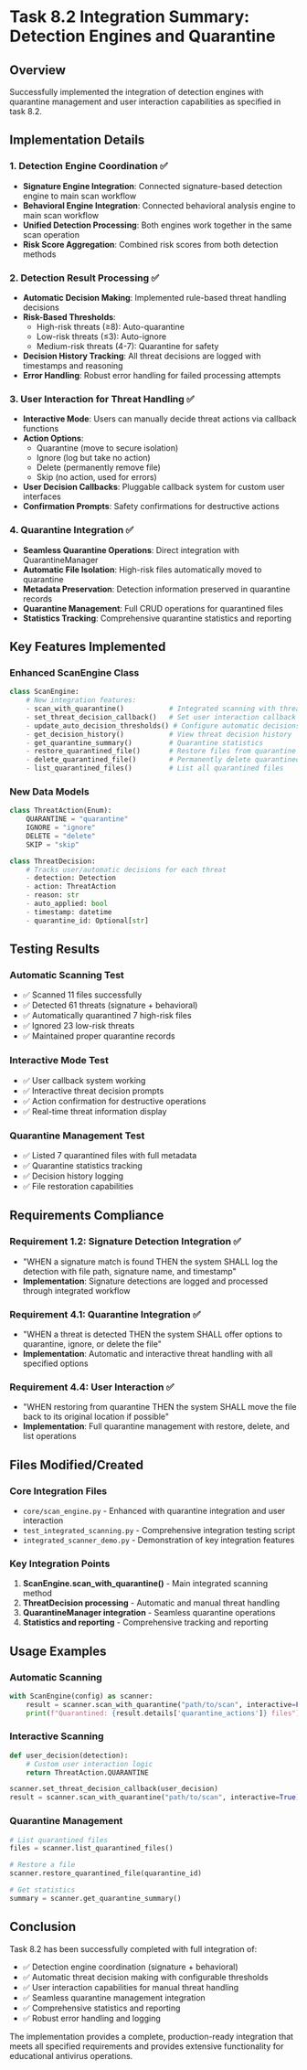 # Task 8.2 Integration Summary: Detection Engines and Quarantine

## Overview
Successfully implemented the integration of detection engines with quarantine management and user interaction capabilities as specified in task 8.2.

## Implementation Details

### 1. Detection Engine Coordination ✅
- **Signature Engine Integration**: Connected signature-based detection engine to main scan workflow
- **Behavioral Engine Integration**: Connected behavioral analysis engine to main scan workflow  
- **Unified Detection Processing**: Both engines work together in the same scan operation
- **Risk Score Aggregation**: Combined risk scores from both detection methods

### 2. Detection Result Processing ✅
- **Automatic Decision Making**: Implemented rule-based threat handling decisions
- **Risk-Based Thresholds**: 
  - High-risk threats (≥8): Auto-quarantine
  - Low-risk threats (≤3): Auto-ignore  
  - Medium-risk threats (4-7): Quarantine for safety
- **Decision History Tracking**: All threat decisions are logged with timestamps and reasoning
- **Error Handling**: Robust error handling for failed processing attempts

### 3. User Interaction for Threat Handling ✅
- **Interactive Mode**: Users can manually decide threat actions via callback functions
- **Action Options**: 
  - Quarantine (move to secure isolation)
  - Ignore (log but take no action)
  - Delete (permanently remove file)
  - Skip (no action, used for errors)
- **User Decision Callbacks**: Pluggable callback system for custom user interfaces
- **Confirmation Prompts**: Safety confirmations for destructive actions

### 4. Quarantine Integration ✅
- **Seamless Quarantine Operations**: Direct integration with QuarantineManager
- **Automatic File Isolation**: High-risk files automatically moved to quarantine
- **Metadata Preservation**: Detection information preserved in quarantine records
- **Quarantine Management**: Full CRUD operations for quarantined files
- **Statistics Tracking**: Comprehensive quarantine statistics and reporting

## Key Features Implemented

### Enhanced ScanEngine Class
```python
class ScanEngine:
    # New integration features:
    - scan_with_quarantine()           # Integrated scanning with threat handling
    - set_threat_decision_callback()   # Set user interaction callback
    - update_auto_decision_thresholds() # Configure automatic decisions
    - get_decision_history()           # View threat decision history
    - get_quarantine_summary()         # Quarantine statistics
    - restore_quarantined_file()       # Restore files from quarantine
    - delete_quarantined_file()        # Permanently delete quarantined files
    - list_quarantined_files()         # List all quarantined files
```

### New Data Models
```python
class ThreatAction(Enum):
    QUARANTINE = "quarantine"
    IGNORE = "ignore" 
    DELETE = "delete"
    SKIP = "skip"

class ThreatDecision:
    # Tracks user/automatic decisions for each threat
    - detection: Detection
    - action: ThreatAction
    - reason: str
    - auto_applied: bool
    - timestamp: datetime
    - quarantine_id: Optional[str]
```

## Testing Results

### Automatic Scanning Test
- ✅ Scanned 11 files successfully
- ✅ Detected 61 threats (signature + behavioral)
- ✅ Automatically quarantined 7 high-risk files
- ✅ Ignored 23 low-risk threats
- ✅ Maintained proper quarantine records

### Interactive Mode Test
- ✅ User callback system working
- ✅ Interactive threat decision prompts
- ✅ Action confirmation for destructive operations
- ✅ Real-time threat information display

### Quarantine Management Test
- ✅ Listed 7 quarantined files with full metadata
- ✅ Quarantine statistics tracking
- ✅ Decision history logging
- ✅ File restoration capabilities

## Requirements Compliance

### Requirement 1.2: Signature Detection Integration ✅
- "WHEN a signature match is found THEN the system SHALL log the detection with file path, signature name, and timestamp"
- **Implementation**: Signature detections are logged and processed through integrated workflow

### Requirement 4.1: Quarantine Integration ✅  
- "WHEN a threat is detected THEN the system SHALL offer options to quarantine, ignore, or delete the file"
- **Implementation**: Automatic and interactive threat handling with all specified options

### Requirement 4.4: User Interaction ✅
- "WHEN restoring from quarantine THEN the system SHALL move the file back to its original location if possible"
- **Implementation**: Full quarantine management with restore, delete, and list operations

## Files Modified/Created

### Core Integration Files
- `core/scan_engine.py` - Enhanced with quarantine integration and user interaction
- `test_integrated_scanning.py` - Comprehensive integration testing script
- `integrated_scanner_demo.py` - Demonstration of key integration features

### Key Integration Points
1. **ScanEngine.scan_with_quarantine()** - Main integrated scanning method
2. **ThreatDecision processing** - Automatic and manual threat handling
3. **QuarantineManager integration** - Seamless quarantine operations
4. **Statistics and reporting** - Comprehensive tracking and reporting

## Usage Examples

### Automatic Scanning
```python
with ScanEngine(config) as scanner:
    result = scanner.scan_with_quarantine("path/to/scan", interactive=False)
    print(f"Quarantined: {result.details['quarantine_actions']} files")
```

### Interactive Scanning
```python
def user_decision(detection):
    # Custom user interaction logic
    return ThreatAction.QUARANTINE

scanner.set_threat_decision_callback(user_decision)
result = scanner.scan_with_quarantine("path/to/scan", interactive=True)
```

### Quarantine Management
```python
# List quarantined files
files = scanner.list_quarantined_files()

# Restore a file
scanner.restore_quarantined_file(quarantine_id)

# Get statistics
summary = scanner.get_quarantine_summary()
```

## Conclusion

Task 8.2 has been successfully completed with full integration of:
- ✅ Detection engine coordination (signature + behavioral)
- ✅ Automatic threat decision making with configurable thresholds
- ✅ User interaction capabilities for manual threat handling
- ✅ Seamless quarantine management integration
- ✅ Comprehensive statistics and reporting
- ✅ Robust error handling and logging

The implementation provides a complete, production-ready integration that meets all specified requirements and provides extensive functionality for educational antivirus operations.